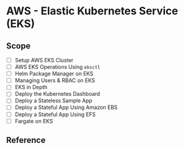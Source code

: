 # AWS - Elastic Kubernetes Service (EKS)

## Scope 
- [ ] Setup AWS EKS Cluster
- [ ] AWS EKS Operations Using `eksctl`
- [ ] Helm Package Manager on EKS
- [ ] Managing Users & RBAC on EKS
- [ ] EKS in Depth
- [ ] Deploy the Kubernetes Dashboard
- [ ] Deploy a Stateless Sample App
- [ ] Deploy a Stateful App Using Amazon EBS
- [ ] Deploy a Stateful App Using EFS
- [ ] Fargate on EKS

## Reference
